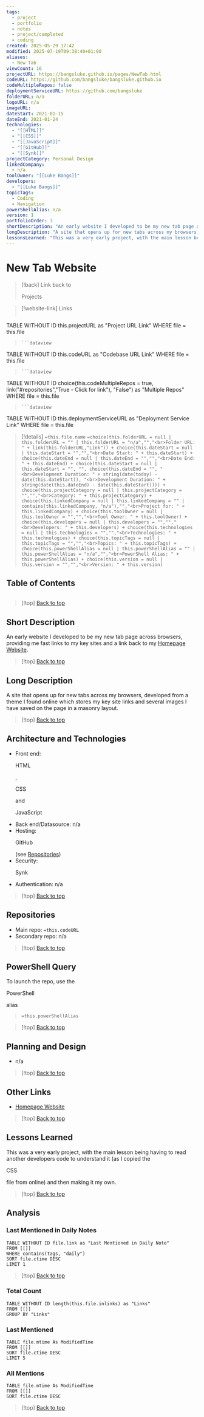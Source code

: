 ```yaml
---
tags:
  - project
  - portfolio
  - notes
  - project/completed
  - coding
created: 2025-05-29 17:42
modified: 2025-07-19T09:38:40+01:00
aliases:
  - New Tab
viewCount: 16
projectURL: https://bangsluke.github.io/pages/NewTab.html
codeURL: https://github.com/bangsluke/bangsluke.github.io
codeMultipleRepos: false
deploymentServiceURL: https://github.com/bangsluke
folderURL: n/a
logoURL: n/a
imageURL: 
dateStart: 2021-01-15
dateEnd: 2021-01-24
technologies:
  - "[[HTML]]"
  - "[[CSS]]"
  - "[[JavaScript]]"
  - "[[GitHub]]"
  - "[[Synk]]"
projectCategory: Personal Design
linkedCompany:
  - n/a
toolOwner: "[[Luke Bangs]]"
developers:
  - "[[Luke Bangs]]"
topicTags:
  - Coding
  - Navigation
powerShellAlias: n/a
version: 1
portfolioOrder: 3
shortDescription: "An early website I developed to be my new tab page across browsers, providing me fast links to my key sites and a link back to my <a href=\"/portfolio/projects/Homepage Website\" class=\"mint-link\">Homepage Website</a>."
longDescription: "A site that opens up for new tabs across my browsers, developed from a theme I found online which stores my key site links and several images I have saved on the page in a masonry layout."
lessonsLearned: "This was a very early project, with the main lesson being having to read another developers code to understand it (as I copied the <p class=\"mint-link\">CSS</p> file from online) and then making it my own."
---
```

# New Tab Website

> [!back] Link back to <p class="mint-link">Projects</p>

>[!website-link] Links
> ```dataview
TABLE WITHOUT ID this.projectURL as "Project URL Link"
WHERE file = this.file
>```
>```dataview
TABLE WITHOUT ID this.codeURL as "Codebase URL Link"
WHERE file = this.file
>```
>```dataview
TABLE WITHOUT ID choice(this.codeMultipleRepos = true, link("#repositories","True - Click for link"), "False") as "Multiple Repos"
WHERE file = this.file
>```
>```dataview
TABLE WITHOUT ID this.deploymentServiceURL as "Deployment Service Link"
WHERE file = this.file

>[!details]  `=this.file.name`
>`=choice(this.folderURL = null | this.folderURL = "" | this.folderURL = "n/a","","<br>Folder URL: " + link(this.folderURL,"Link")) + choice(this.dateStart = null | this.dateStart = "","","<br>Date Start: " + this.dateStart) + choice(this.dateEnd = null | this.dateEnd = "","","<br>Date End: " + this.dateEnd) + choice(this.dateStart = null | this.dateStart = "", "", choice(this.dateEnd = "", "<br>Development Duration: " + string(date(today) - date(this.dateStart)), "<br>Development Duration: " + string(date(this.dateEnd) - date(this.dateStart)))) + choice(this.projectCategory = null | this.projectCategory = "","","<br>Category: " + this.projectCategory) + choice(this.linkedCompany = null | this.linkedCompany = "" | contains(this.linkedCompany, "n/a"),"","<br>Project for: " + this.linkedCompany) + choice(this.toolOwner = null | this.toolOwner = "","","<br>Tool Owner: " + this.toolOwner) + choice(this.developers = null | this.developers = "","","<br>Developers: " + this.developers) + choice(this.technologies = null | this.technologies = "","","<br>Technologies: " + this.technologies) + choice(this.topicTags = null | this.topicTags = "","","<br>Topics: " + this.topicTags) + choice(this.powerShellAlias = null | this.powerShellAlias = "" | this.powerShellAlias = "n/a","","<br>PowerShell Alias: " + this.powerShellAlias) + choice(this.version = null | this.version = "","","<br>Version: " + this.version)`

## Table of Contents

```table-of-contents
```

>[!top] [Back to top](#Table%20of%20Contents)

## Short Description

An early website I developed to be my new tab page across browsers, providing me fast links to my key sites and a link back to my <a href="/portfolio/projects/Homepage Website" class="mint-link">Homepage Website</a>.

>[!top] [Back to top](#Table%20of%20Contents)

## Long Description

A site that opens up for new tabs across my browsers, developed from a theme I found online which stores my key site links and several images I have saved on the page in a masonry layout.

>[!top] [Back to top](#Table%20of%20Contents)

## Architecture and Technologies

- Front end: <p class="mint-link">HTML</p>, <p class="mint-link">CSS</p> and <p class="mint-link">JavaScript</p>
- Back end/Datasource: n/a
- Hosting: <p class="mint-link">GitHub</p> (see [Repositories](#repositories))
- Security: <p class="mint-link">Synk</p>
- Authentication: n/a

>[!top] [Back to top](#Table%20of%20Contents)

## Repositories

- Main repo: `=this.codeURL`
- Secondary repo: n/a

>[!top] [Back to top](#Table%20of%20Contents)

## PowerShell Query

To launch the repo, use the <p class="mint-link">PowerShell</p> alias 

> `=this.powerShellAlias`

>[!top] [Back to top](#Table%20of%20Contents)

## Planning and Design

- n/a

>[!top] [Back to top](#Table%20of%20Contents)

## Other Links

- <a href="/portfolio/projects/Homepage Website" class="mint-link">Homepage Website</a>

>[!top] [Back to top](#Table%20of%20Contents)

## Lessons Learned

This was a very early project, with the main lesson being having to read another developers code to understand it (as I copied the <p class="mint-link">CSS</p> file from online) and then making it my own.

>[!top] [Back to top](#Table%20of%20Contents)

## Analysis

### Last Mentioned in Daily Notes

```dataview
TABLE WITHOUT ID file.link as "Last Mentioned in Daily Note"
FROM [[]]
WHERE contains(tags, "daily")
SORT file.ctime DESC
LIMIT 1
```

>[!top] [Back to top](#Table%20of%20Contents)

### Total Count

```dataview
TABLE WITHOUT ID length(this.file.inlinks) as "Links"
FROM [[]]
GROUP BY "Links"
```

### Last Mentioned

```dataview
TABLE file.mtime As ModifiedTime
FROM [[]]
SORT file.ctime DESC
LIMIT 5
```

### All Mentions

```dataview
TABLE file.mtime As ModifiedTime
FROM [[]]
SORT file.ctime DESC
```

>[!top] [Back to top](#Table%20of%20Contents)